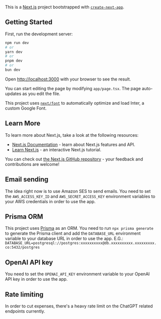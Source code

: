 This is a [Next.js](https://nextjs.org/) project bootstrapped with [`create-next-app`](https://github.com/vercel/next.js/tree/canary/packages/create-next-app).

## Getting Started

First, run the development server:

```bash
npm run dev
# or
yarn dev
# or
pnpm dev
# or
bun dev
```

Open [http://localhost:3000](http://localhost:3000) with your browser to see the result.

You can start editing the page by modifying `app/page.tsx`. The page auto-updates as you edit the file.

This project uses [`next/font`](https://nextjs.org/docs/basic-features/font-optimization) to automatically optimize and load Inter, a custom Google Font.

## Learn More

To learn more about Next.js, take a look at the following resources:

- [Next.js Documentation](https://nextjs.org/docs) - learn about Next.js features and API.
- [Learn Next.js](https://nextjs.org/learn) - an interactive Next.js tutorial.

You can check out [the Next.js GitHub repository](https://github.com/vercel/next.js/) - your feedback and contributions are welcome!

## Email sending

The idea right now is to use Amazon SES to send emails. You need to set the `AWS_ACCESS_KEY_ID` and `AWS_SECRET_ACCESS_KEY` environment variables to your AWS credentials in order to use the app.

## Prisma ORM

This project uses [Prisma](https://www.prisma.io/) as an ORM. You need to run `npx prisma generate` to generate the Prisma client and add the `DATABASE_URL` environment variable to your database URL in order to use the app. E.G.:
`DATABASE_URL=postgresql://postgres:xxxxxxxxxx@db.xxxxxxxxxx.xxxxxxxxx.co:5432/postgres`

## OpenAI API key

You need to set the `OPENAI_API_KEY` environment variable to your OpenAI API key in order to use the app.

## Rate limiting

In order to cut expenses, there's a heavy rate limit on the ChatGPT related endpoints currently.
